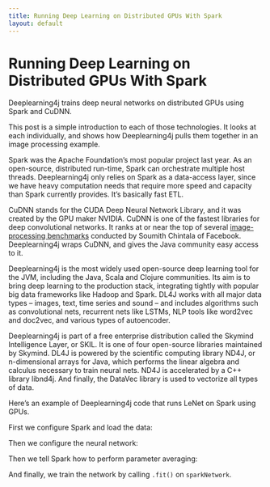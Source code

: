 ```yaml
---
title: Running Deep Learning on Distributed GPUs With Spark
layout: default
---
```


# Running Deep Learning on Distributed GPUs With Spark

Deeplearning4j trains deep neural networks on distributed GPUs using Spark and CuDNN.

This post is a simple introduction to each of those technologies. It looks at each individually, and shows how Deeplearning4j pulls them together in an image processing example.

Spark was the Apache Foundation’s most popular project last year. As an open-source, distributed run-time, Spark can orchestrate multiple host threads. Deeplearning4j only relies on Spark as a data-access layer, since we have heavy computation needs that require more speed and capacity than Spark currently provides. It’s basically fast ETL.

CuDNN stands for the CUDA Deep Neural Network Library, and it was created by the GPU maker NVIDIA. CuDNN is one of the fastest libraries for deep convolutional networks. It ranks at or near the top of several [image-processing benchmarks](https://github.com/soumith/convnet-benchmarks) conducted by Soumith Chintala of Facebook. Deeplearning4j wraps CuDNN, and gives the Java community easy access to it. 

Deeplearning4j is the most widely used open-source deep learning tool for the JVM, including the Java, Scala and Clojure communities. Its aim is to bring deep learning to the production stack, integrating tightly with popular big data frameworks like Hadoop and Spark. DL4J works with all major data types – images, text, time series and sound – and includes algorithms such as convolutional nets, recurrent nets like LSTMs, NLP tools like word2vec and doc2vec, and various types of autoencoder.

Deeplearning4j is part of a free enterprise distribution called the Skymind Intelligence Layer, or SKIL. It is one of four open-source libraries maintained by Skymind. DL4J is powered by the scientific computing library ND4J, or n-dimensional arrays for Java, which performs the linear algebra and calculus necessary to train neural nets. ND4J is accelerated by a C++ library libnd4j. And finally, the DataVec library is used to vectorize all types of data.

Here’s an example of Deeplearning4j code that runs LeNet on Spark using GPUs.

First we configure Spark and load the data:

<script src="http://gist-it.appspot.com/https://gist.github.com/agibsonccc/05887ab83055503cde7cdc2bf383689c.js?slice=43:63"></script>

Then we configure the neural network:

<script src="http://gist-it.appspot.com/https://gist.github.com/agibsonccc/05887ab83055503cde7cdc2bf383689c?slice=63:114"></script>

Then we tell Spark how to perform parameter averaging:

<script src="http://gist-it.appspot.com/https://gist.github.com/agibsonccc/05887ab83055503cde7cdc2bf383689c?slice=114:122"></script>

And finally, we train the network by calling `.fit()` on `sparkNetwork`.

<script src="http://gist-it.appspot.com/https://gist.github.com/agibsonccc/05887ab83055503cde7cdc2bf383689c?slice=124:136"></script>
